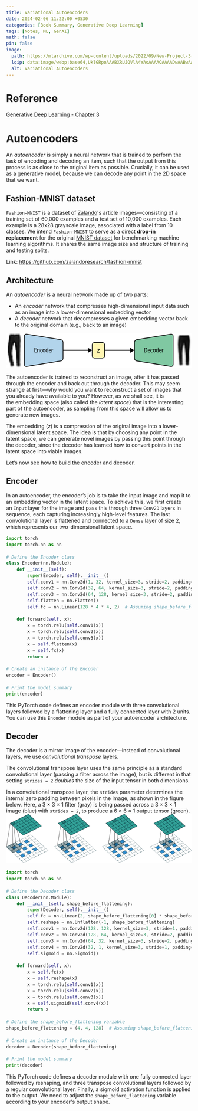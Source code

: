 ```yaml
---
title: Variational Autoencoders
date: 2024-02-06 11:22:00 +0530
categories: [Book Summary, Generative Deep Learning]
tags: [Notes, ML, GenAI]
math: false
pin: false
image:
  path: https://mlarchive.com/wp-content/uploads/2022/09/New-Project-3-1024x607-1024x585.png
  lqip: data:image/webp;base64,UklGRpoAAABXRUJQVlA4WAoAAAAQAAAADwAABwAAQUxQSDIAAAARL0AmbZurmr57yyIiqE8oiG0bejIYEQTgqiDA9vqnsUSI6H+oAERp2HZ65qP/VIAWAFZQOCBCAAAA8AEAnQEqEAAIAAVAfCWkAALp8sF8rgRgAP7o9FDvMCkMde9PK7euH5M1m6VWoDXf2FkP3BqV0ZYbO6NA/VFIAAAA
  alt: Variational Autoencoders
---
```


# Reference

[Generative Deep Learning - Chapter 3](https://learning.oreilly.com/library/view/generative-deep-learning/9781098134174/ch03.html)

# Autoencoders

An _autoencoder_ is simply a neural network that is trained to perform the task of encoding and decoding an item, such that the output from this process is as close to the original item as possible. Crucially, it can be used as a generative model, because we can decode any point in the 2D space that we want.

## Fashion-MNIST dataset

`Fashion-MNIST` is a dataset of [Zalando](https://jobs.zalando.com/tech/)'s article images—consisting of a training set of 60,000 examples and a test set of 10,000 examples. Each example is a 28x28 grayscale image, associated with a label from 10 classes. We intend `Fashion-MNIST` to serve as a direct **drop-in replacement** for the original [MNIST dataset](http://yann.lecun.com/exdb/mnist/) for benchmarking machine learning algorithms. It shares the same image size and structure of training and testing splits.

Link: https://github.com/zalandoresearch/fashion-mnist

## Architecture

An _autoencoder_ is a neural network made up of two parts:
- An _encoder_ network that compresses high-dimensional input data such as an image into a lower-dimensional embedding vector
- A _decoder_ network that decompresses a given embedding vector back to the original domain (e.g., back to an image)

![Image Missing](../assets/img/Pasted%20image%2020240410150626.png)

The autoencoder is trained to reconstruct an image, after it has passed through the encoder and back out through the decoder. This may seem strange at first—why would you want to reconstruct a set of images that you already have available to you? However, as we shall see, it is the embedding space (also called the _latent space_) that is the interesting part of the autoencoder, as sampling from this space will allow us to generate new images.

The embedding ($z$) is a compression of the original image into a lower-dimensional latent space. The idea is that by choosing any point in the latent space, we can generate novel images by passing this point through the decoder, since the decoder has learned how to convert points in the latent space into viable images.

Let’s now see how to build the encoder and decoder.

## Encoder

In an autoencoder, the encoder’s job is to take the input image and map it to an embedding vector in the latent space. To achieve this, we first create an `Input` layer for the image and pass this through three `Conv2D` layers in sequence, each capturing increasingly high-level features. The last convolutional layer is flattened and connected to a `Dense` layer of size 2, which represents our two-dimensional latent space.

```python
import torch
import torch.nn as nn

# Define the Encoder class
class Encoder(nn.Module):
    def __init__(self):
        super(Encoder, self).__init__()
        self.conv1 = nn.Conv2d(1, 32, kernel_size=3, stride=2, padding=1)
        self.conv2 = nn.Conv2d(32, 64, kernel_size=3, stride=2, padding=1)
        self.conv3 = nn.Conv2d(64, 128, kernel_size=3, stride=2, padding=1)
        self.flatten = nn.Flatten()
        self.fc = nn.Linear(128 * 4 * 4, 2)  # Assuming shape_before_flattening is (4, 4)

    def forward(self, x):
        x = torch.relu(self.conv1(x))
        x = torch.relu(self.conv2(x))
        x = torch.relu(self.conv3(x))
        x = self.flatten(x)
        x = self.fc(x)
        return x

# Create an instance of the Encoder
encoder = Encoder()

# Print the model summary
print(encoder)
```

This PyTorch code defines an encoder module with three convolutional layers followed by a flattening layer and a fully connected layer with 2 units. You can use this `Encoder` module as part of your autoencoder architecture.

## Decoder

The decoder is a mirror image of the encoder—instead of convolutional layers, we use _convolutional transpose_ layers. 

The convolutional transpose layer uses the same principle as a standard convolutional layer (passing a filter across the image), but is different in that setting `strides = 2` _doubles_ the size of the input tensor in both dimensions.

In a convolutional transpose layer, the `strides` parameter determines the internal zero padding between pixels in the image, as shown in the figure below. Here, a 3 × 3 × 1 filter (gray) is being passed across a 3 × 3 × 1 image (blue) with `strides = 2`, to produce a 6 × 6 × 1 output tensor (green).
![Image Missing](../assets/img/Pasted%20image%2020240410151358.png)

```python
import torch
import torch.nn as nn

# Define the Decoder class
class Decoder(nn.Module):
    def __init__(self, shape_before_flattening):
        super(Decoder, self).__init__()
        self.fc = nn.Linear(2, shape_before_flattening[0] * shape_before_flattening[1] * shape_before_flattening[2])
        self.reshape = nn.Unflatten(-1, shape_before_flattening)
        self.conv1 = nn.Conv2d(128, 128, kernel_size=3, stride=1, padding=1)
        self.conv2 = nn.Conv2d(128, 64, kernel_size=3, stride=2, padding=1, output_padding=1)
        self.conv3 = nn.Conv2d(64, 32, kernel_size=3, stride=2, padding=1, output_padding=1)
        self.conv4 = nn.Conv2d(32, 1, kernel_size=3, stride=1, padding=1)
        self.sigmoid = nn.Sigmoid()

    def forward(self, x):
        x = self.fc(x)
        x = self.reshape(x)
        x = torch.relu(self.conv1(x))
        x = torch.relu(self.conv2(x))
        x = torch.relu(self.conv3(x))
        x = self.sigmoid(self.conv4(x))
        return x

# Define the shape_before_flattening variable
shape_before_flattening = (4, 4, 128)  # Assuming shape_before_flattening is (4, 4, 128)

# Create an instance of the Decoder
decoder = Decoder(shape_before_flattening)

# Print the model summary
print(decoder)
```

This PyTorch code defines a decoder module with one fully connected layer followed by reshaping, and three transpose convolutional layers followed by a regular convolutional layer. Finally, a sigmoid activation function is applied to the output. We need to adjust the `shape_before_flattening` variable according to your encoder's output shape.
